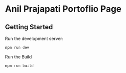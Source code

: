 # Anil Prajapati Portoflio Page


## Getting Started

Run the development server:

```bash
npm run dev
```

Run the Build 

```bash
npm run build
```